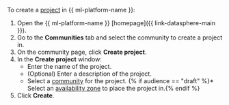 To create a [project](../../datasphere-ui-preview/concepts/project.md) in {{ ml-platform-name }}:

1. Open the {{ ml-platform-name }} [homepage]({{ link-datasphere-main }}).
1. Go to the **Communities** tab and select the community to create a project in.
1. On the community page, click **Create project**.
1. In the **Create project** window:
   * Enter the name of the project.
   * (Optional) Enter a description of the project.
   * Select a [community](../../datasphere-ui-preview/concepts/community.md) for the project.
      {% if audience == "draft" %}* Select an [availability zone](../../overview/concepts/geo-scope.md) to place the project in.{% endif %}
1. Click **Create**.
